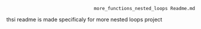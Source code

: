                                     more_functions_nested_loops Readme.md


thsi readme is made specificaly for more nested loops project
